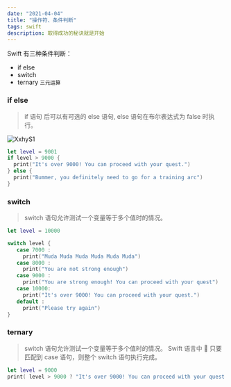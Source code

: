 ```yaml
---
date: "2021-04-04"
title: "操作符、条件判断"
tags: swift
description: 取得成功的秘诀就是开始
---
```


Swift 有三种条件判断：

-   if else
-   switch
-   ternary `三元运算`

### if else

> if 语句 后可以有可选的 else 语句, else 语句在布尔表达式为 false 时执行。

![XxhyS1](https://cdn.jsdelivr.net/gh/manonicu/pics@master/uPic/XxhyS1.png)

```swift
let level = 9001
if level > 9000 {
  print("It's over 9000! You can proceed with your quest.")
} else {
  print("Bummer, you definitely need to go for a training arc")
}
```

### switch

> switch 语句允许测试一个变量等于多个值时的情况。

```swift
let level = 10000

switch level {
   case 7000 :
     print("Muda Muda Muda Muda Muda Muda")
   case 8000 :
     print("You are not strong enough")
   case 9000 :
     print("You are strong enough! You can proceed with your quest")
   case 10000:
     print("It's over 9000! You can proceed with your quest.")
   default :
     print("Please try again")
}
```

### ternary

> switch 语句允许测试一个变量等于多个值时的情况。 Swift 语言中  只要匹配到 case 语句，则整个 switch 语句执行完成。

```swift
let level = 9000
print( level > 9000 ? "It's over 9000! You can proceed with your quest." :  print("Bummer, you definitely need to go for a training arc")
```
